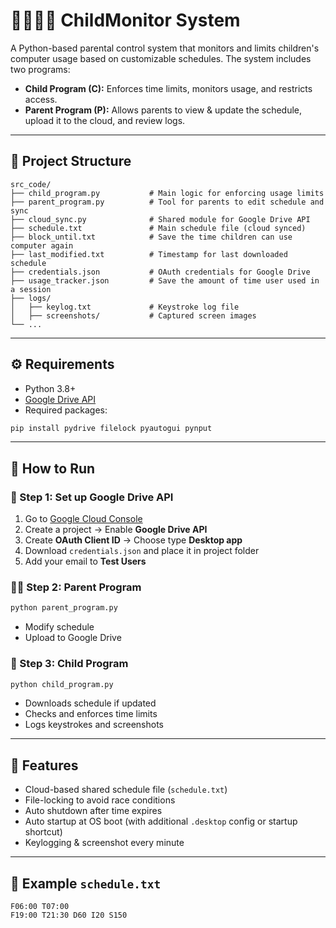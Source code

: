 # 👨‍👩‍👧‍👦 ChildMonitor System

A Python-based parental control system that monitors and limits children's computer usage based on customizable schedules. The system includes two programs:

- **Child Program (C):** Enforces time limits, monitors usage, and restricts access.
- **Parent Program (P):** Allows parents to view & update the schedule, upload it to the cloud, and review logs.

---

## 📁 Project Structure
```
src_code/
├── child_program.py           # Main logic for enforcing usage limits
├── parent_program.py          # Tool for parents to edit schedule and sync
├── cloud_sync.py              # Shared module for Google Drive API
├── schedule.txt               # Main schedule file (cloud synced)
├── block_until.txt            # Save the time children can use computer again
├── last_modified.txt          # Timestamp for last downloaded schedule
├── credentials.json           # OAuth credentials for Google Drive
├── usage_tracker.json         # Save the amount of time user used in a session
├── logs/
│   ├── keylog.txt             # Keystroke log file
│   ├── screenshots/           # Captured screen images
└── ...
```

---

## ⚙️ Requirements
- Python 3.8+
- [Google Drive API](https://console.cloud.google.com/)
- Required packages:
```bash
pip install pydrive filelock pyautogui pynput
```

---

## 🚀 How to Run

### 📌 Step 1: Set up Google Drive API
1. Go to [Google Cloud Console](https://console.cloud.google.com/)
2. Create a project → Enable **Google Drive API**
3. Create **OAuth Client ID** → Choose type **Desktop app**
4. Download `credentials.json` and place it in project folder
5. Add your email to **Test Users**

### 👩‍💻 Step 2: Parent Program
```bash
python parent_program.py
```
- Modify schedule
- Upload to Google Drive

### 👦 Step 3: Child Program
```bash
python child_program.py
```
- Downloads schedule if updated
- Checks and enforces time limits
- Logs keystrokes and screenshots

---

## 🔐 Features
- Cloud-based shared schedule file (`schedule.txt`)
- File-locking to avoid race conditions
- Auto shutdown after time expires
- Auto startup at OS boot (with additional `.desktop` config or startup shortcut)
- Keylogging & screenshot every minute

---

## 📌 Example `schedule.txt`
```
F06:00 T07:00
F19:00 T21:30 D60 I20 S150
```
